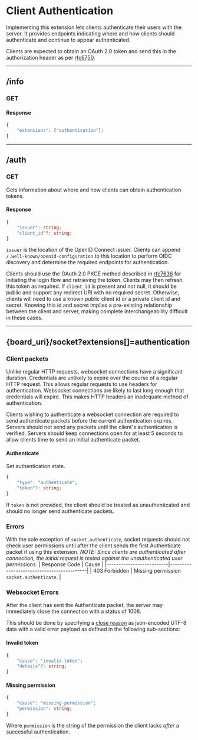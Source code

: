 Client Authentication
=====================
Implementing this extension lets clients authenticate their users with the server.
It provides endpoints indicating where and how clients should authenticate and continue to appear authenticated.

Clients are expected to obtain an OAuth 2.0 token and send this in the authorization header as per [rfc6750](https://datatracker.ietf.org/doc/html/rfc6750#section-2.1).

--------------------------------------------------------------------------------

## /info
### GET
#### Response
```typescript
{
	"extensions": ["authentication"];
}
```

--------------------------------------------------------------------------------

## /auth
### GET
Gets information about where and how clients can obtain authentication tokens.
#### Response
```typescript
{
	"issuer": string;
	"client_id"?: string;
}
```
`issuer` is the location of the OpenID Connect issuer.
Clients can append `/.well-known/openid-configuration` to this location to perform OIDC discovery and determine the required endpoints for authentication.

Clients should use the OAuth 2.0 PKCE method described in [rfc7636](https://datatracker.ietf.org/doc/html/rfc7636) for initiating the login flow and retrieving the token.
Clients may then refresh this token as required.
If `client_id` is present and not null, it should be public and support any redirect URI with no required secret.
Otherwise, clients will need to use a known public client id or a private client id and secret.
Knowing this id and secret implies a pre-existing relationship between the client and server, making complete interchangeability difficult in these cases.

--------------------------------------------------------------------------------

## {board_uri}/socket?extensions[]=authentication
### Client packets
Unlike regular HTTP requests, websocket connections have a significant duration.
Credentials are unlikely to expire over the course of a regular HTTP request.
This allows regular requests to use headers for authentication.
Websocket connections are likely to last long enough that credentials will expire.
This makes HTTP headers an inadequate method of authentication.

Clients wishing to authenticate a websocket connection are required to send authenticate packets before the current authentication expires.
Servers should not send any packets until the client's authentication is verified.
Servers should keep connections open for at least 5 seconds to allow clients time to send an initial authenticate packet.
#### Authenticate
Set authentication state.
```typescript
{
	"type": "authenticate";
	"token"?: string;
}
```
If `token` is not provided, the client should be treated as unauthenticated and should no longer send authenticate packets.

### Errors
With the sole exception of `socket.authenticate`, socket requests should not check user permissions until after the client sends the first Authenticate packet if using this extension.
*NOTE: Since clients are authenticated after connection, the initial request is tested against the unauthenticated user permissions.*
| Response Code            | Cause                                     |
|--------------------------|-------------------------------------------|
| 403 Forbidden            | Missing permission `socket.authenticate`. |
### Websocket Errors
After the client has sent the Authenticate packet, the server may immediately close the connection with a status of 1008.

This should be done by specifying a [close reason](https://datatracker.ietf.org/doc/html/rfc6455#section-7.1.6) as json-encoded UTF-8 data with a valid error payload as defined in the following sub-sections:
#### Invalid token
```typescript
{
	"cause": "invalid-token";
	"details"?: string;
}
```
#### Missing permission
```typescript
{
	"cause": "missing-permission";
	"permission": string;
}
```
Where `permission` is the string of the permission the client lacks *after* a successful authentication.